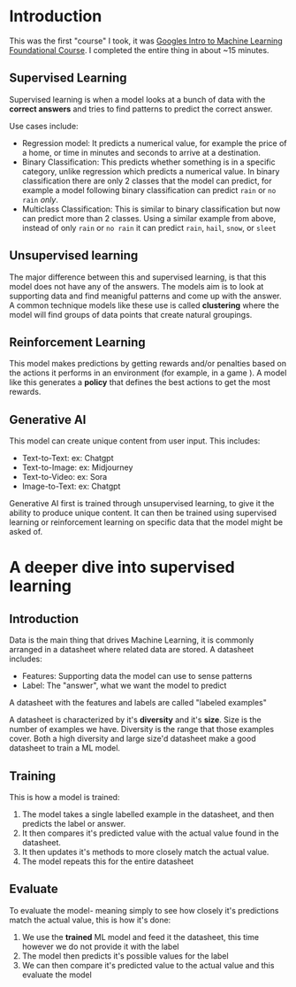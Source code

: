 # Introduction
This was the first "course" I took, it was [Googles Intro to Machine Learning Foundational Course](https://developers.google.com/machine-learning/intro-to-ml). I completed the entire thing in about ~15 minutes.

## Supervised Learning

Supervised learning is when a model looks at a bunch of data with the **correct answers** and tries to find patterns to predict the correct answer.

Use cases include:

- Regression model: It predicts a numerical value, for example the price of a home, or time in minutes and seconds to arrive at a destination.
- Binary Classification: This predicts whether something is in a specific category, unlike regression which predicts a numerical value. In binary classification there are only 2 classes that the model can predict, for example a model following binary classification can predict `rain` or `no rain` *only*.
- Multiclass Classification: This is similar to binary classification but now can predict more than 2 classes. Using a similar example from above, instead of only `rain` or `no rain` it can predict `rain`, `hail`, `snow`, or `sleet`

## Unsupervised learning

The major difference between this and supervised learning, is that this model does not have any of the answers. The models aim is to look at supporting data and find meanigful patterns and come up with the answer. A common technique models like these use is called **clustering** where the model will find groups of data points that create natural groupings.

## Reinforcement Learning

This model makes predictions by getting rewards and/or penalties based on the actions it performs in an environment (for example, in a game ). A model like this generates a **policy** that defines the best actions to get the most rewards.

## Generative AI

This model can create unique content from user input. This includes:

- Text-to-Text: ex: Chatgpt
- Text-to-Image: ex: Midjourney
- Text-to-Video: ex: Sora
- Image-to-Text: ex: Chatgpt

Generative AI first is trained through unsupervised learning, to give it the ability to produce unique content. It can then be trained using supervised learning or reinforcement learning on specific data that the model might be asked of.

# A deeper dive into supervised learning

## Introduction

Data is the main thing that drives Machine Learning, it is commonly arranged in a datasheet where related data are stored. A datasheet includes:

- Features: Supporting data the model can use to sense patterns
- Label: The "answer", what we want the model to predict

A datasheet with the features and labels are called "labeled examples"

A datasheet is characterized by it's **diversity** and it's **size**. Size is the number of examples we have. Diversity is the range that those examples cover. Both a high diversity and large size'd datasheet make a good datasheet to train a ML model.

## Training

This is how a model is trained:

1. The model takes a single labelled example in the datasheet, and then predicts the label or answer.
2. It then compares it's predicted value with the actual value found in the datasheet.
3. It then updates it's methods to more closely match the actual value.
4. The model repeats this for the entire datasheet

## Evaluate

To evaluate the model- meaning simply to see how closely it's predictions match the actual value, this is how it's done:

1. We use the **trained** ML model and feed it the datasheet, this time however we do not provide it with the label
2. The model then predicts it's possible values for the label
3. We can then compare it's predicted value to the actual value and this evaluate the model